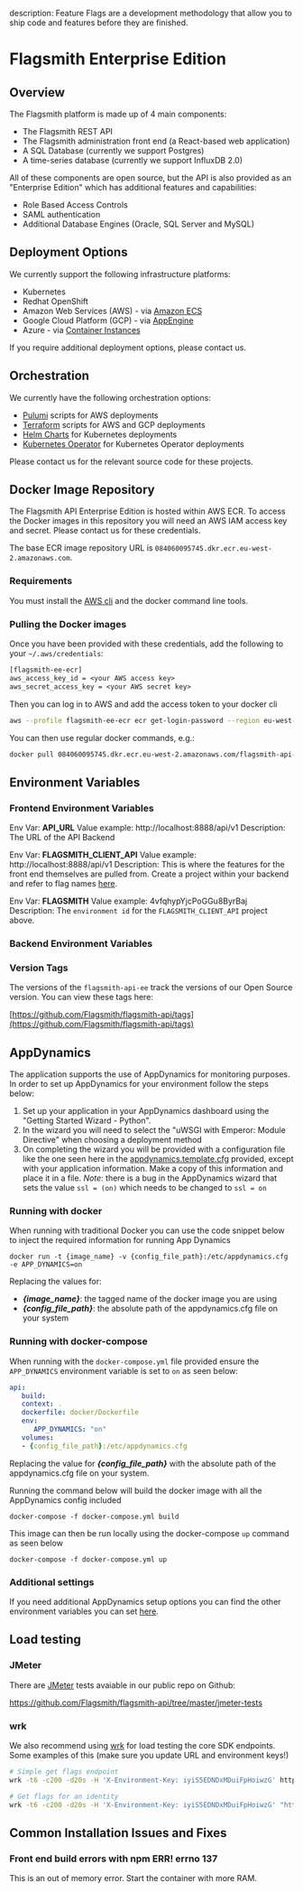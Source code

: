 description: Feature Flags are a development methodology that allow you to ship code and features before they are finished.

# Flagsmith Enterprise Edition

## Overview

The Flagsmith platform is made up of 4 main components:

- The Flagsmith REST API
- The Flagsmith administration front end (a React-based web application)
- A SQL Database (currently we support Postgres)
- A time-series database (currently we support InfluxDB 2.0)

All of these components are open source, but the API is also provided as an "Enterprise Edition" which has additional features and capabilities:

- Role Based Access Controls
- SAML authentication
- Additional Database Engines (Oracle, SQL Server and MySQL)

## Deployment Options

We currently support the following infrastructure platforms:

- Kubernetes
- Redhat OpenShift
- Amazon Web Services (AWS) - via [Amazon ECS](https://aws.amazon.com/ecs/?whats-new-cards.sort-by=item.additionalFields.postDateTime&whats-new-cards.sort-order=desc)
- Google Cloud Platform (GCP) - via [AppEngine](https://cloud.google.com/appengine)
- Azure - via [Container Instances](https://azure.microsoft.com/en-gb/services/container-instances/)

If you require additional deployment options, please contact us.

## Orchestration

We currently have the following orchestration options:

- [Pulumi](https://www.pulumi.com/) scripts for AWS deployments
- [Terraform](https://www.terraform.io/) scripts for AWS and GCP deployments
- [Helm Charts](https://helm.sh/) for Kubernetes deployments
- [Kubernetes Operator](https://operatorhub.io/operator/flagsmith) for Kubernetes Operator deployments

Please contact us for the relevant source code for these projects.

## Docker Image Repository

The Flagsmith API Enterprise Edition is hosted within AWS ECR. To access the Docker images in this repository you will need an AWS IAM access key and secret. Please contact us for these credentials.

The base ECR image repository URL is `084060095745.dkr.ecr.eu-west-2.amazonaws.com`.

### Requirements

You must install the [AWS cli](https://aws.amazon.com/cli/) and the docker command line tools.

### Pulling the Docker images

Once you have been provided with these credentials, add the following to your `~/.aws/credentials`:

```txt
[flagsmith-ee-ecr]
aws_access_key_id = <your AWS access key>
aws_secret_access_key = <your AWS secret key>
```

Then you can log in to AWS and add the access token to your docker cli

```bash
aws --profile flagsmith-ee-ecr ecr get-login-password --region eu-west-2 | docker login --username AWS --password-stdin 084060095745.dkr.ecr.eu-west-2.amazonaws.com
```

You can then use regular docker commands, e.g.:

```bash
docker pull 084060095745.dkr.ecr.eu-west-2.amazonaws.com/flagsmith-api-ee:latest
```

## Environment Variables

### Frontend Environment Variables

Env Var: **API_URL**
Value example: http://localhost:8888/api/v1
Description: The URL of the API Backend

Env Var: **FLAGSMITH_CLIENT_API**
Value example: http://localhost:8888/api/v1
Description: This is where the features for the front end themselves are pulled from. Create a project within your backend and refer to flag names [here](https://gist.github.com/kyle-ssg/55f3b869c28bdd13c02c6688bc76c67f).

Env Var: **FLAGSMITH**
Value example: 4vfqhypYjcPoGGu8ByrBaj
Description: The `environment id` for the `FLAGSMITH_CLIENT_API` project above.

### Backend Environment Variables

### Version Tags

The versions of the `flagsmith-api-ee` track the versions of our Open Source version. You can view these tags here:

[https://github.com/Flagsmith/flagsmith-api/tags](https://github.com/Flagsmith/flagsmith-api/tags)

## AppDynamics

The application supports the use of AppDynamics for monitoring purposes. In order to set up AppDynamics
for your environment follow the steps below:

1. Set up your application in your AppDynamics dashboard using the "Getting Started Wizard - Python".
2. In the wizard you will need to select the "uWSGI with Emperor: Module Directive" when choosing a
   deployment method
3. On completing the wizard you will be provided with a configuration file like the one seen here in
   the [appdynamics.template.cfg](appdynamics.template.cfg) provided, except with your application
   information. Make a copy of this information and place it in a file. *Note*: there is a bug in the
   AppDynamics wizard that sets the value `ssl = (on)` which needs to be changed to `ssl = on`

### Running with docker

When running with traditional Docker you can use the code snippet below to inject the required
information for running App Dynamics

```shell
docker run -t {image_name} -v {config_file_path}:/etc/appdynamics.cfg -e APP_DYNAMICS=on
```

Replacing the values for:

- ***{image_name}***: the tagged name of the docker image you are using
- ***{config_file_path}***: the absolute path of the appdynamics.cfg file on your system

### Running with docker-compose

When running with the `docker-compose.yml` file provided ensure the `APP_DYNAMICS` environment
variable is set to `on` as seen below:

```yaml
api:
   build:
   context: .
   dockerfile: docker/Dockerfile
   env:
      APP_DYNAMICS: "on"
   volumes:
   - {config_file_path}:/etc/appdynamics.cfg
```

Replacing the value for ***{config_file_path}*** with the absolute path of the appdynamics.cfg
file on your system.

Running the command below will build the docker image with all the AppDynamics config included

```shell
docker-compose -f docker-compose.yml build
```

This image can then be run locally using the docker-compose `up` command as seen below

```shell
docker-compose -f docker-compose.yml up
```

### Additional settings

If you need additional AppDynamics setup options you can find the other environment variables you
can set [here](https://docs.appdynamics.com/display/PRO21/Python+Agent+Settings).

## Load testing

### JMeter

There are [JMeter](https://jmeter.apache.org/) tests avaiable in our public repo on Github:

https://github.com/Flagsmith/flagsmith-api/tree/master/jmeter-tests

### wrk

We also recommend using [wrk](https://github.com/wg/wrk) for load testing the core SDK endpoints. Some examples of this (make sure you update URL and environment keys!)

```bash
# Simple get flags endpoint 
wrk -t6 -c200 -d20s -H 'X-Environment-Key: iyiS5EDNDxMDuiFpHoiwzG' http://127.0.0.1:8000/api/v1/flags/

# Get flags for an identity
wrk -t6 -c200 -d20s -H 'X-Environment-Key: iyiS5EDNDxMDuiFpHoiwzG' "http://127.0.0.1:8000/api/v1/identities/?identifier=ben.rometsch%40bullet-train.io"
```

## Common Installation Issues and Fixes

### Front end build errors with npm ERR! errno 137

This is an out of memory error. Start the container with more RAM. 
